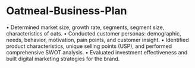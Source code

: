 # Oatmeal-Business-Plan

•	Determined market size, growth rate, segments, segment size, characteristics of oats.
•	Conducted customer personas: demographic, needs, behavior, motivation, pain points, and customer insight.
•	Identified product characteristics, unique selling points (USP), and performed comprehensive SWOT analysis.
•	Evaluated investment effectiveness and built digital marketing strategies for the brand.
